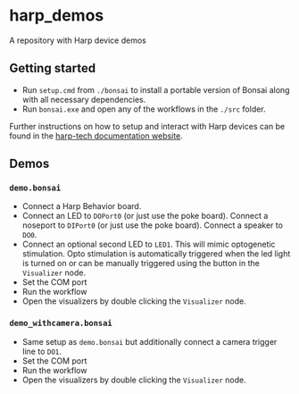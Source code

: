 # harp_demos
A repository with Harp device demos


## Getting started

- Run `setup.cmd` from `./bonsai` to install a portable version of Bonsai along with all necessary dependencies.
- Run `bonsai.exe` and open any of the workflows in the `./src` folder.

Further instructions on how to setup and interact with Harp devices can be found in the [harp-tech documentation website](https://harp-tech.org/articles/about.html).


## Demos

### `demo.bonsai`

- Connect a Harp Behavior board.
- Connect an LED to `DOPort0` (or just use the poke board). Connect a noseport to `DIPort0` (or just use the poke board). Connect a speaker to `DO0`.
- Connect an optional second LED to `LED1`. This will mimic optogenetic stimulation. Opto stimulation is automatically triggered when the led light is turned on or can be manually triggered using the button in the `Visualizer` node.
- Set the COM port
- Run the workflow
- Open the visualizers by double clicking the `Visualizer` node.

### `demo_withcamera.bonsai`

- Same setup as `demo.bonsai` but additionally connect a camera trigger line to `DO1`. 
- Set the COM port
- Run the workflow
- Open the visualizers by double clicking the `Visualizer` node.
